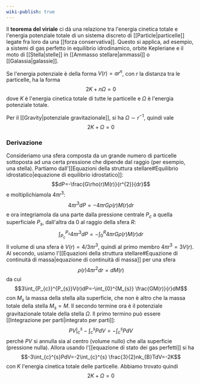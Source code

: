 ```yaml
---
wiki-publish: true
---
```

Il **teorema del viriale** ci dà una relazione tra l'energia cinetica totale e l'energia potenziale totale di un sistema discreto di [[Particle|particelle]] legate fra loro da una [[forza conservativa]]. Questo si applica, ad esempio, a sistemi di gas perfetto in equilibrio idrodinamico, orbite Kepleriane e il moto di [[Stella|stelle]] in [[Ammasso stellare|ammassi]] o [[Galassia|galassie]].

Se l'energia potenziale è della forma $V(r)=ar^{n}$, con $r$ la distanza tra le particelle, ha la forma
$$2K+n\Omega=0$$
dove $K$ è l'energia cinetica totale di tutte le particelle e $\Omega$ è l'energia potenziale totale.

Per il [[Gravity|potenziale gravitazionale]], si ha $\Omega\sim r^{-1}$, quindi vale
$$2K+\Omega=0$$
### Derivazione
Consideriamo una sfera composta da un grande numero di particelle sottoposta ad una certa pressione che dipende dal raggio (per esempio, una stella). Partiamo dall'[[Equazioni della struttura stellare#Equilibrio idrostatico|equazione di equilibrio idrostatico]]:
$$dP=-\frac{G\rho(r)M(r)}{r^{2}}{dr}$$
e moltiplichiamola $4\pi r^{3}$:
$$4\pi r^{3}dP=-4\pi rG\rho(r)M(r){dr}$$
e ora integriamola da una parte dalla pressione centrale $P_{c}$ a quella superficiale $P_{s}$, dall'altra da 0 al raggio della sfera $R$:
$$\int_{P_{c}}^{P_{s}}4\pi r^{3}dP=-\int_{0}^{R}4\pi rG\rho(r)M(r)dr$$
Il volume di una sfera è $V(r)=4/3 \pi r^{3}$, quindi al primo membro $4\pi r^{3}=3V(r)$. Al secondo, usiamo l'[[Equazioni della struttura stellare#Equazione di continuità di massa|equazione di continuità di massa]] per una sfera
$$\rho(r)4\pi r^{2}dr=dM(r)$$
da cui
$$3\int_{P_{c}}^{P_{s}}V(r)dP=-\int_{0}^{M_{s}} \frac{GM(r)}{r}dM$$
con $M_{s}$ la massa della stella alla superficie, che non è altro che la massa totale della stella $M_{s}=M$. Il secondo termine ora è il potenziale gravitazionale totale della stella $\Omega$. Il primo termino può essere [[Integrazione per parti|integrato per parti]]:
$$PV|_{c}^{s}-\int_{c}^{s}PdV=-\int_{c}^{s}PdV$$
perché $PV$ si annulla sia al centro (volume nullo) che alla superficie (pressione nulla). Allora usando l'[[equazione di stato dei gas perfetti]] si ha
$$-3\int_{c}^{s}PdV=-2\int_{c}^{s} \frac{3}{2}nk_{B}TdV=-2K$$
con $K$ l'energia cinetica totale delle particelle. Abbiamo trovato quindi
$$2K+\Omega=0$$
